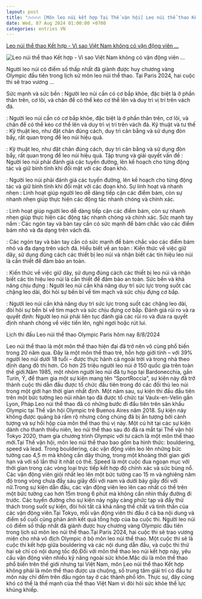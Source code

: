 ```yaml
---
layout: post
title: "🔥🔥🔥🔥 [Môn leo núi kết hợp Tại Thế vận hội] Leo núi thể thao Kết hợp - Vì sao Việt Nam không có vận động viên ..."
date: Wed, 07 Aug 2024 01:00:00 +0700
categories: entries VN
---
```

[Leo núi thể thao Kết hợp - Vì sao Việt Nam không có vận động viên ...](https://vnreview.vn/threads/leo-nui-the-thao-ket-hop-vi-sao-viet-nam-khong-co-van-dong-vien-nao-tham-gia.45906/)

![Leo núi thể thao Kết hợp - Vì sao Việt Nam không có vận động viên ...](https://vnreview.vn/attachments/1723080110744-png.14211/)

Người leo núi có điểm số thấp nhất đã giành được huy chương vàng Olympic đầu tiên trong lịch sử môn leo núi thể thao. Tại Paris 2024, hai cuộc thi sẽ trao vương ...

Sức mạnh và sức bền : Người leo núi cần có cơ bắp khỏe, đặc biệt là ở phần thân trên, cơ lõi, và chân để có thể kéo cơ thể lên và duy trì vị trí trên vách đá.

: Người leo núi cần có cơ bắp khỏe, đặc biệt là ở phần thân trên, cơ lõi, và chân để có thể kéo cơ thể lên và duy trì vị trí trên vách đá. Kỹ thuật và tư thế : Kỹ thuật leo, như đặt chân đúng cách, duy trì cân bằng và sử dụng đòn bẩy, rất quan trọng để leo núi hiệu quả.

: Kỹ thuật leo, như đặt chân đúng cách, duy trì cân bằng và sử dụng đòn bẩy, rất quan trọng để leo núi hiệu quả. Tập trung và giải quyết vấn đề : Người leo núi phải đánh giá các tuyến đường, lên kế hoạch cho từng động tác và giữ bình tĩnh khi đối mặt với các đoạn khó.

: Người leo núi phải đánh giá các tuyến đường, lên kế hoạch cho từng động tác và giữ bình tĩnh khi đối mặt với các đoạn khó. Sự linh hoạt và nhanh nhẹn : Linh hoạt giúp người leo dễ dàng tiếp cận các điểm bám, còn sự nhanh nhẹn giúp thực hiện các động tác nhanh chóng và chính xác.

: Linh hoạt giúp người leo dễ dàng tiếp cận các điểm bám, còn sự nhanh nhẹn giúp thực hiện các động tác nhanh chóng và chính xác. Sức mạnh tay nắm : Các ngón tay và bàn tay cần có sức mạnh để bám chắc vào các điểm bám nhỏ và đa dạng trên vách đá.

: Các ngón tay và bàn tay cần có sức mạnh để bám chắc vào các điểm bám nhỏ và đa dạng trên vách đá. Hiểu biết về an toàn : Kiến thức về việc giữ dây, sử dụng đúng cách các thiết bị leo núi và nhận biết các tín hiệu leo núi là cần thiết để đảm bảo an toàn.

: Kiến thức về việc giữ dây, sử dụng đúng cách các thiết bị leo núi và nhận biết các tín hiệu leo núi là cần thiết để đảm bảo an toàn. Sức bền và khả năng chịu đựng : Người leo núi cần khả năng duy trì sức lực trong suốt các chặng leo dài, đòi hỏi sự bền bỉ về tim mạch và sức chịu đựng cơ bắp.

: Người leo núi cần khả năng duy trì sức lực trong suốt các chặng leo dài, đòi hỏi sự bền bỉ về tim mạch và sức chịu đựng cơ bắp. Đánh giá rủi ro và ra quyết định: Người leo núi phải liên tục đánh giá các rủi ro và đưa ra quyết định nhanh chóng về việc tiến lên, nghỉ ngơi hoặc rút lui.



Lịch thi đấu Leo núi thể thao Olympic Paris hôm nay 8/8/2024​

Leo núi thể thao là một môn thể thao hiện đại đã trở nên vô cùng phổ biến trong 20 năm qua. Đây là một môn thể thao trẻ, hỗn hợp giới tính – với 39% người leo núi dưới 18 tuổi – được thực hành cả ngoài trời và trong nhà theo định dạng đô thị hơn. Có hơn 25 triệu người leo núi ở 150 quốc gia trên toàn thế giới.Năm 1985, một nhóm người leo núi đã tụ họp tại Bardonecchia, gần Turin, Ý, để tham gia một sự kiện mang tên “SportRoccia”, sự kiện này đã trở thành cuộc thi dẫn đầu được tổ chức đầu tiên trong đó các đối thủ leo núi trong một giới hạn thời gian nhất định. Một năm sau, sự kiện thi đấu đầu tiên trên một bức tường leo núi nhân tạo đã được tổ chức tại Vaulx-en-Velin gần Lyon, Pháp.Leo núi thể thao đã có những bước đi đầu tiên trên sân khấu Olympic tại Thế vận hội Olympic trẻ Buenos Aires năm 2018. Sự kiện này không được quảng bá rầm rộ nhưng công chúng đã bị ấn tượng bởi cảnh tượng và sự hồi hộp của môn thể thao thú vị này. Một cú hit tại các sự kiện dành cho thanh thiếu niên, leo núi thể thao sau đó đã ra mắt tại Thế vận hội Tokyo 2020, tham gia chương trình Olympic với tư cách là một môn thể thao mới.Tại Thế vận hội, môn leo núi thể thao bao gồm ba hình thức: bouldering, speed và lead. Trong bouldering, các vận động viên leo lên những bức tường cao 4,5 m mà không cần dây thừng, trong một khoảng thời gian giới hạn và với số lần thử ít nhất có thể. Speed là một cuộc đua ngoạn mục với thời gian trong các vòng loại trực tiếp kết hợp độ chính xác và sức bùng nổ. Các vận động viên giỏi nhất leo lên một bức tường cao 15 m và nghiêng năm độ trong vòng chưa đầy sáu giây đối với nam và dưới bảy giây đối với nữ.Trong sự kiện dẫn đầu, các vận động viên leo lên cao nhất có thể trên một bức tường cao hơn 15m trong 6 phút mà không cần nhìn thấy đường đi trước. Các tuyến đường cho sự kiện này ngày càng phức tạp và đầy thử thách trong suốt sự kiện, đòi hỏi tất cả khả năng thể chất và tinh thần của các vận động viên.Tại Tokyo, mỗi vận động viên thi đấu ở cả ba nội dung và điểm số cuối cùng phản ánh kết quả tổng hợp của ba cuộc thi. Người leo núi có điểm số thấp nhất đã giành được huy chương vàng Olympic đầu tiên trong lịch sử môn leo núi thể thao.Tại Paris 2024, hai cuộc thi sẽ trao vương miện cho nhà vô địch Olympic ở bộ môn leo núi thể thao. Một cuộc thi sẽ là cuộc thi kết hợp giữa bouldering và các nội dung dẫn đầu, và cuộc thi thứ hai sẽ chỉ có nội dung tốc độ.Đối với môn thể thao leo núi kết hợp này, yêu cầu vận động viên nhiều kỹ năng ngoài sức khỏe.Mặc dù là môn thể thao phổ biến trên thế giới nhưng tại Việt Nam, môn Leo núi thể thao Kết hợp không phải là môn thể thao được ưa chuộng, số trung tâm giải trí có đầu tư môn này chỉ đếm trên đầu ngón tay ở các thành phố lớn. Thực sự, đây cũng khó có thể là thế mạnh của thể thao Việt Nam vì đòi hỏi sức khỏe thể lực khủng khiếp.

